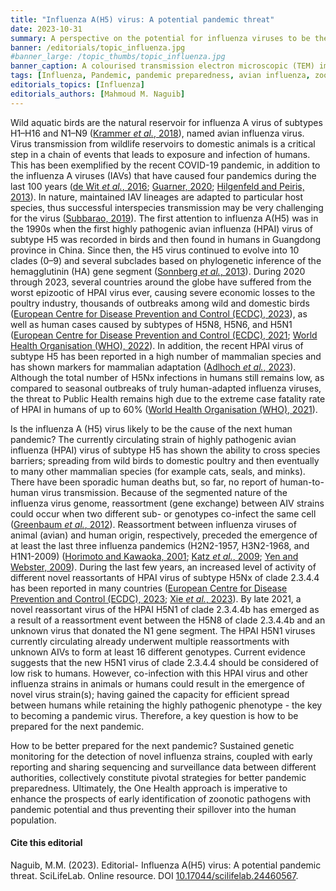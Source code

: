 ```yaml
---
title: "Influenza A(H5) virus: A potential pandemic threat"
date: 2023-10-31
summary: A perspective on the potential for influenza viruses to be the next pandemic threat and how to be better prepared for the next pandemic.
banner: /editorials/topic_influenza.jpg
#banner_large: /topic_thumbs/topic_influenza.jpg
banner_caption: A colourised transmission electron microscopic (TEM) image of Avian Influenza A H5N1 viruses (gold) (Credit- CDC).
tags: [Influenza, Pandemic, pandemic preparedness, avian influenza, zoonoses]
editorials_topics: [Influenza]
editorials_authors: [Mahmoud M. Naguib]
---
```


Wild aquatic birds are the natural reservoir for influenza A virus of subtypes H1–H16 and N1–N9 ([Krammer _et al._, 2018](https://www.nature.com/articles/s41572-018-0002-y)), named avian influenza virus. Virus transmission from wildlife reservoirs to domestic animals is a critical step in a chain of events that leads to exposure and infection of humans. This has been exemplified by the recent COVID-19 pandemic, in addition to the influenza A viruses (IAVs) that have caused four pandemics during the last 100 years ([de Wit _et al._, 2016](https://pubmed.ncbi.nlm.nih.gov/27344959/); [Guarner, 2020](https://www.ncbi.nlm.nih.gov/pmc/articles/PMC7109697/); [Hilgenfeld and Peiris, 2013](https://pubmed.ncbi.nlm.nih.gov/24012996/)). In nature, maintained IAV lineages are adapted to particular host species, thus successful interspecies transmission may be very challenging for the virus ([Subbarao, 2019](https://pubmed.ncbi.nlm.nih.gov/31027299/)). The first attention to influenza A(H5) was in the 1990s when the first highly pathogenic avian influenza (HPAI) virus of subtype H5 was recorded in birds and then found in humans in Guangdong province in China. Since then, the H5 virus continued to evolve into 10 clades (0–9) and several subclades based on phylogenetic inference of the hemagglutinin (HA) gene segment ([Sonnberg _et al._, 2013](https://pubmed.ncbi.nlm.nih.gov/23735535/)). During 2020 through 2023, several countries around the globe have suffered from the worst epizootic of HPAI virus ever, causing severe economic losses to the poultry industry, thousands of outbreaks among wild and domestic birds ([European Centre for Disease Prevention and Control (ECDC), 2023](https://www.ecdc.europa.eu/en/publications-data/avian-influenza-overview-june-september-2023#:~:text=Between%2024%20June%20and%201%20September%202023%2C%20highly%20pathogenic%20avian,few%20HPAI%20virus%20detections%20inland.)), as well as human cases caused by subtypes of H5N8, H5N6, and H5N1 ([European Centre for Disease Prevention and Control (ECDC), 2021](https://www.ecdc.europa.eu/en/publications-data/threat-assessment-first-human-cases-avian-influenza-h5n8); [World Health Organisation (WHO), 2022](https://iris.who.int/bitstream/handle/10665/351652/AI-20220204.pdf?sequence=14&isAllowed=y)). In addition, the recent HPAI virus of subtype H5 has been reported in a high number of mammalian species and has shown markers for mammalian adaptation ([Adlhoch _et al._, 2023](https://www.ecdc.europa.eu/sites/default/files/documents/avian-influenza-overview-march-2023.pdf)). Although the total number of H5Nx infections in humans still remains low, as compared to seasonal outbreaks of truly human-adapted influenza viruses, the threat to Public Health remains high due to the extreme case fatality rate of HPAI in humans of up to 60% ([World Health Organisation (WHO), 2021](<https://www.who.int/publications/m/item/cumulative-number-of-confirmed-human-cases-for-avian-influenza-a(h5n1)-reported-to-who-2003-2021-15-april-2021>)).

Is the influenza A (H5) virus likely to be the cause of the next human pandemic? The currently circulating strain of highly pathogenic avian influenza (HPAI) virus of subtype H5 has shown the ability to cross species barriers; spreading from wild birds to domestic poultry and then eventually to many other mammalian species (for example cats, seals, and minks). There have been sporadic human deaths but, so far, no report of human-to-human virus transmission. Because of the segmented nature of the influenza virus genome, reassortment (gene exchange) between AIV strains could occur when two different sub- or genotypes co-infect the same cell ([Greenbaum _et al._, 2012](https://www.pnas.org/doi/10.1073/pnas.1113300109)). Reassortment between influenza viruses of animal (avian) and human origin, respectively, preceded the emergence of at least the last three influenza pandemics (H2N2-1957, H3N2-1968, and H1N1-2009) ([Horimoto and Kawaoka, 2001](https://pubmed.ncbi.nlm.nih.gov/11148006/); [Katz _et al._, 2009](https://www.sciencedirect.com/science/article/pii/S0032579119391655); [Yen and Webster, 2009](https://pubmed.ncbi.nlm.nih.gov/19768398/)). During the last few years, an increased level of activity of different novel reassortants of HPAI virus of subtype H5Nx of clade 2.3.4.4 has been reported in many countries ([European Centre for Disease Prevention and Control (ECDC), 2023](https://www.ecdc.europa.eu/en/publications-data/avian-influenza-overview-june-september-2023#:~:text=Between%2024%20June%20and%201%20September%202023%2C%20highly%20pathogenic%20avian,few%20HPAI%20virus%20detections%20inland.); [Xie _et al._, 2023](<https://www.nature.com/articles/s41586-023-06631-2#:~:text=Highly%20pathogenic%20avian%20influenza%20(HPAI,mitigation%20strategies%20still%20remain%20unclear.)>)). By late 2021, a novel reassortant virus of the HPAI H5N1 of clade 2.3.4.4b has emerged as a result of a reassortment event between the H5N8 of clade 2.3.4.4b and an unknown virus that donated the N1 gene segment. The HPAI H5N1 viruses currently circulating already underwent multiple reassortments with unknown AIVs to form at least 16 different genotypes. Current evidence suggests that the new H5N1 virus of clade 2.3.4.4 should be considered of low risk to humans. However, co-infection with this HPAI virus and other influenza strains in animals or humans could result in the emergence of novel virus strain(s); having gained the capacity for efficient spread between humans while retaining the highly pathogenic phenotype - the key to becoming a pandemic virus. Therefore, a key question is how to be prepared for the next pandemic.

How to be better prepared for the next pandemic? Sustained genetic monitoring for the detection of novel influenza strains, coupled with early reporting and sharing sequencing and surveillance data between different authorities, collectively constitute pivotal strategies for better pandemic preparedness. Ultimately, the One Health approach is imperative to enhance the prospects of early identification of zoonotic pathogens with pandemic potential and thus preventing their spillover into the human population.

#### Cite this editorial

Naguib, M.M. (2023). Editorial- Influenza A(H5) virus: A potential pandemic threat. SciLifeLab. Online resource. DOI [10.17044/scilifelab.24460567](https://doi.org/10.17044/scilifelab.24460567).
